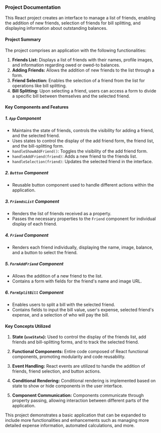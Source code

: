 ### Project Documentation

This React project creates an interface to manage a list of friends, enabling the addition of new friends, selection of friends for bill splitting, and displaying information about outstanding balances.

#### Project Summary
The project comprises an application with the following functionalities:

1. **Friends List:** Displays a list of friends with their names, profile images, and information regarding owed or owed-to balances.
2. **Adding Friends:** Allows the addition of new friends to the list through a form.
3. **Friend Selection:** Enables the selection of a friend from the list for operations like bill splitting.
4. **Bill Splitting:** Upon selecting a friend, users can access a form to divide a specific bill between themselves and the selected friend.

#### Key Components and Features

##### 1. `App` Component
- Maintains the state of friends, controls the visibility for adding a friend, and the selected friend.
- Uses states to control the display of the add friend form, the friend list, and the bill-splitting form.
- `handleShowAddFriend()`: Toggles the visibility of the add friend form.
- `handleAddFriend(friend)`: Adds a new friend to the friends list.
- `handleSelection(friend)`: Updates the selected friend in the interface.

##### 2. `Button` Component
- Reusable button component used to handle different actions within the application.

##### 3. `FriendsList` Component
- Renders the list of friends received as a property.
- Passes the necessary properties to the `Friend` component for individual display of each friend.

##### 4. `Friend` Component
- Renders each friend individually, displaying the name, image, balance, and a button to select the friend.

##### 5. `FormAddFriend` Component
- Allows the addition of a new friend to the list.
- Contains a form with fields for the friend's name and image URL.

##### 6. `FormSplitBill` Component
- Enables users to split a bill with the selected friend.
- Contains fields to input the bill value, user's expense, selected friend's expense, and a selection of who will pay the bill.

#### Key Concepts Utilized

1. **State (`useState`):** Used to control the display of the friends list, add friends and bill-splitting forms, and to track the selected friend.

2. **Functional Components:** Entire code composed of React functional components, promoting modularity and code reusability.

3. **Event Handling:** React events are utilized to handle the addition of friends, friend selection, and button actions.

4. **Conditional Rendering:** Conditional rendering is implemented based on state to show or hide components in the user interface.

5. **Component Communication:** Components communicate through property passing, allowing interaction between different parts of the application.

This project demonstrates a basic application that can be expanded to include more functionalities and enhancements such as managing more detailed expense information, automated calculations, and more.

